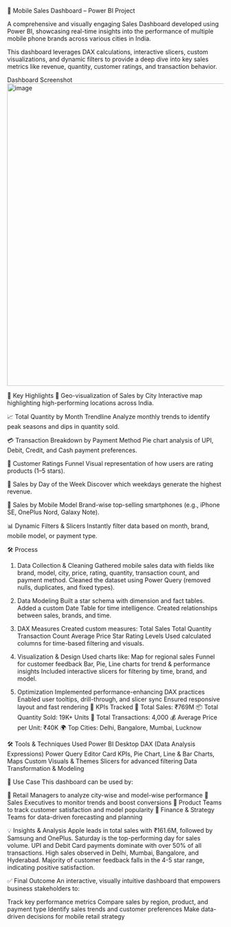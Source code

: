 📱 Mobile Sales Dashboard – Power BI Project

A comprehensive and visually engaging Sales Dashboard developed using Power BI, showcasing real-time insights into the performance of multiple mobile phone brands across various cities in India.

This dashboard leverages DAX calculations, interactive slicers, custom visualizations, and dynamic filters to provide a deep dive into key sales metrics like revenue, quantity, customer ratings, and transaction behavior.

Dashboard Screenshot
<img width="1240" height="703" alt="image" src="https://github.com/user-attachments/assets/27f50d97-6902-4f38-8ab8-05049695b5a1" />


🚀 Key Highlights
📍 Geo-visualization of Sales by City
Interactive map highlighting high-performing locations across India.

📈 Total Quantity by Month Trendline
Analyze monthly trends to identify peak seasons and dips in quantity sold.

💳 Transaction Breakdown by Payment Method
Pie chart analysis of UPI, Debit, Credit, and Cash payment preferences.

🌟 Customer Ratings Funnel
Visual representation of how users are rating products (1–5 stars).

📅 Sales by Day of the Week
Discover which weekdays generate the highest revenue.

📱 Sales by Mobile Model
Brand-wise top-selling smartphones (e.g., iPhone SE, OnePlus Nord, Galaxy Note).

📊 Dynamic Filters & Slicers
Instantly filter data based on month, brand, mobile model, or payment type.

🛠️ Process
1. Data Collection & Cleaning
Gathered mobile sales data with fields like brand, model, city, price, rating, quantity, transaction count, and payment method.
Cleaned the dataset using Power Query (removed nulls, duplicates, and fixed types).
2. Data Modeling
Built a star schema with dimension and fact tables.
Added a custom Date Table for time intelligence.
Created relationships between sales, brands, and time.

3. DAX Measures
Created custom measures:
Total Sales
Total Quantity
Transaction Count
Average Price
Star Rating Levels
Used calculated columns for time-based filtering and visuals.

4. Visualization & Design
Used charts like:
Map for regional sales
Funnel for customer feedback
Bar, Pie, Line charts for trend & performance insights
Included interactive slicers for filtering by time, brand, and model.

5. Optimization
Implemented performance-enhancing DAX practices
Enabled user tooltips, drill-through, and slicer sync
Ensured responsive layout and fast rendering
📌 KPIs Tracked
🧾 Total Sales: ₹769M
📦 Total Quantity Sold: 19K+ Units
💼 Total Transactions: 4,000
💰 Average Price per Unit: ₹40K
🌍 Top Cities: Delhi, Bangalore, Mumbai, Lucknow

🛠️ Tools & Techniques Used
Power BI Desktop
DAX (Data Analysis Expressions)
Power Query Editor
Card KPIs, Pie Chart, Line & Bar Charts, Maps
Custom Visuals & Themes
Slicers for advanced filtering
Data Transformation & Modeling

💼 Use Case
This dashboard can be used by:

🔹 Retail Managers to analyze city-wise and model-wise performance
🔹 Sales Executives to monitor trends and boost conversions
🔹 Product Teams to track customer satisfaction and model popularity
🔹 Finance & Strategy Teams for data-driven forecasting and planning

💡 Insights & Analysis
Apple leads in total sales with ₹161.6M, followed by Samsung and OnePlus.
Saturday is the top-performing day for sales volume.
UPI and Debit Card payments dominate with over 50% of all transactions.
High sales observed in Delhi, Mumbai, Bangalore, and Hyderabad.
Majority of customer feedback falls in the 4-5 star range, indicating positive satisfaction.

✅ Final Outcome
An interactive, visually intuitive dashboard that empowers business stakeholders to:

Track key performance metrics
Compare sales by region, product, and payment type
Identify sales trends and customer preferences
Make data-driven decisions for mobile retail strategy
